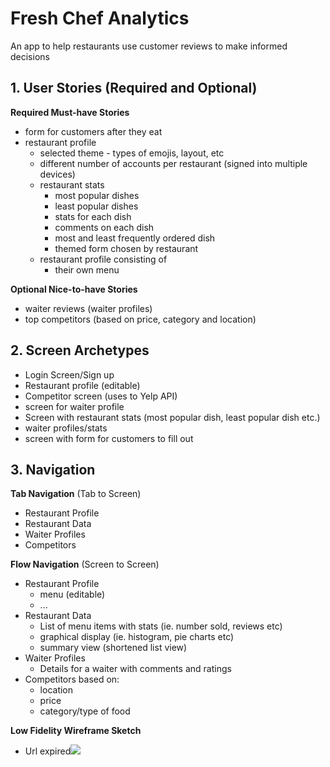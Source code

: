 # Fresh Chef Analytics
An app to help restaurants use customer reviews to make informed decisions

## 1. User Stories (Required and Optional)

**Required Must-have Stories**

 * form for customers after they eat
 * restaurant profile
    - selected theme - types of emojis, layout, etc
    - different number of accounts per restaurant (signed into multiple devices)
    - restaurant stats
        - most popular dishes
        - least popular dishes
        - stats for each dish
        - comments on each dish
        - most and least frequently ordered dish
        - themed form chosen by restaurant 
    - restaurant profile consisting of 
        - their own menu

**Optional Nice-to-have Stories**

 * waiter reviews (waiter profiles)
 * top competitors (based on price, category and location)

## 2. Screen Archetypes

 * Login Screen/Sign up
 * Restaurant profile (editable)
 * Competitor screen (uses to Yelp API)
 * screen for waiter profile
 * Screen with restaurant stats (most popular dish, least popular dish etc.)
 * waiter profiles/stats
 * screen with form for customers to fill out


## 3. Navigation

**Tab Navigation** (Tab to Screen)

 * Restaurant Profile
 * Restaurant Data
 * Waiter Profiles
 * Competitors

**Flow Navigation** (Screen to Screen)

 * Restaurant Profile
   * menu (editable)
   * ...
 * Restaurant Data
   * List of menu items with stats (ie. number sold, reviews etc)
   * graphical display (ie. histogram, pie charts etc)
   * summary view (shortened list view)
 * Waiter Profiles
   * Details for a waiter with comments and ratings
 * Competitors based on:
   * location
   * price
   * category/type of food
   
 **Low Fidelity Wireframe Sketch**
   * Url expired![](https://scontent-sjc3-1.xx.fbcdn.net/v/t1.15752-0/p280x280/66153801_2413268448949883_6371729063316291584_n.jpg?_nc_cat=110&_nc_oc=AQmAb_63jJdMhk7KmYRkgVX6QgBZyJhJO03hekLQ8xdZPq7uTJlLM2S1Xv8qXi16Csk&_nc_ht=scontent-sjc3-1.xx&oh=8e037924045997a9a48d49bfb22e47d9&oe=5DA3B778)
